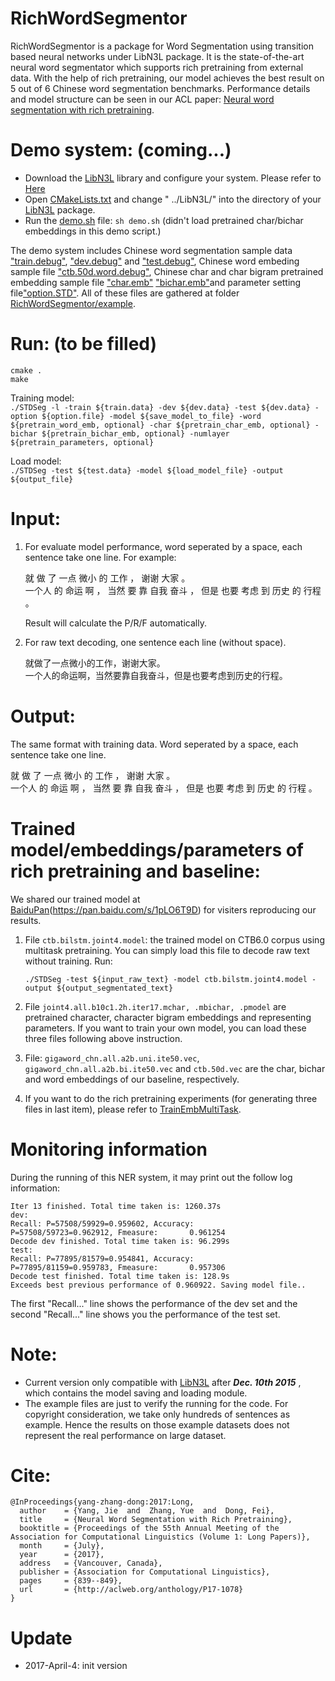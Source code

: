 RichWordSegmentor
======
RichWordSegmentor is a package for Word Segmentation using transition based neural networks under LibN3L package. It is the state-of-the-art neural word segmentator which supports rich pretraining from external data. With the help of rich pretraining, our model achieves the best result on 5 out of 6 Chinese word segmentation benchmarks. Performance details and model structure can be seen in our ACL paper: [Neural word segmentation with rich pretraining](https://arxiv.org/abs/1704.08960). 

Demo system: (coming...)
======
* Download the [LibN3L](https://github.com/SUTDNLP/LibN3L) library and configure your system. Please refer to [Here](https://github.com/SUTDNLP/LibN3L)
* Open [CMakeLists.txt](CMakeLists.txt) and change " ../LibN3L/" into the directory of your [LibN3L](https://github.com/SUTDNLP/LibN3L) package.
* Run the [demo.sh](demo.sh) file: `sh demo.sh` (didn't load pretrained char/bichar embeddings in this demo script.)

The demo system includes Chinese word segmentation sample data ["train.debug"](example/train.debug), ["dev.debug"](example/dev.debug) and ["test.debug"](example/test.debug), Chinese word embeding sample file ["ctb.50d.word.debug"](example/ctb.50d.word.debug), Chinese char and char bigram pretrained embedding sample file ["char.emb"](example/char.emb) ["bichar.emb"](example/bichar.emb)and parameter setting file["option.STD"](example/option.STD). All of these files are gathered at folder [RichWordSegmentor/example](example).

Run: (to be filled)
=======
`cmake .`  
`make`

Training model:  
`./STDSeg -l -train ${train.data} -dev ${dev.data} -test ${dev.data} -option ${option.file} -model ${save_model_to_file} -word ${pretrain_word_emb, optional} -char ${pretrain_char_emb, optional} -bichar ${pretrain_bichar_emb, optional} -numlayer ${pretrain_parameters, optional}`

Load model:  
`./STDSeg -test ${test.data} -model ${load_model_file} -output ${output_file}`

Input:
======
1. For evaluate model performance, word seperated by a space, each sentence take one line. For example:

   就 做 了 一点 微小 的 工作 ， 谢谢 大家 。  
   一个人 的 命运 啊 ， 当然 要 靠 自我 奋斗 ， 但是 也要 考虑 到 历史 的 行程 。

   Result will calculate the P/R/F automatically.

2. For raw text decoding, one sentence each line (without space).   

   就做了一点微小的工作，谢谢大家。  
   一个人的命运啊，当然要靠自我奋斗，但是也要考虑到历史的行程。

Output:
=======
The same format with training data. Word seperated by a space, each sentence take one line.

就 做 了 一点 微小 的 工作 ， 谢谢 大家 。  
一个人 的 命运 啊 ， 当然 要 靠 自我 奋斗 ， 但是 也要 考虑 到 历史 的 行程 。

Trained model/embeddings/parameters of rich pretraining and baseline:
==========
We shared our trained model at [BaiduPan](https://pan.baidu.com/s/1pLO6T9D)(https://pan.baidu.com/s/1pLO6T9D) for visiters reproducing our results.  
1. File `ctb.bilstm.joint4.model`: 
   the trained model on CTB6.0 corpus using multitask pretraining. You can simply load this file to decode raw text without training. Run:  

   `./STDSeg -test ${input_raw_text} -model ctb.bilstm.joint4.model -output ${output_segmentated_text}`

2. File `joint4.all.b10c1.2h.iter17.mchar, .mbichar, .pmodel` are pretrained character, character bigram embeddings and representing parameters.
   If you want to train your own model, you can load these three files following above instruction.   

3. File: `gigaword_chn.all.a2b.uni.ite50.vec`, `gigaword_chn.all.a2b.bi.ite50.vec` and `ctb.50d.vec` are the char, bichar and word embeddings of our baseline, respectively.

4. If you want to do the rich pretraining experiments (for generating three files in last item), please refer to [TrainEmbMultiTask](https://github.com/jiesutd/TrainEmbMultiTask).  


Monitoring information
=====
During the running of this NER system, it may print out the follow log information:


`Iter 13 finished. Total time taken is: 1260.37s`  
`dev:`  
`Recall: P=57508/59929=0.959602, Accuracy:       P=57508/59723=0.962912, Fmeasure:       0.961254`  
`Decode dev finished. Total time taken is: 96.299s`  
`test:`  
`Recall: P=77895/81579=0.954841, Accuracy:       P=77895/81159=0.959783, Fmeasure:       0.957306`  
`Decode test finished. Total time taken is: 128.9s`  
`Exceeds best previous performance of 0.960922. Saving model file..`  

The first "Recall..." line shows the performance of the dev set and the second "Recall..." line shows 
you the performance of the test set.


Note: 
======
* Current version only compatible with [LibN3L](https://github.com/SUTDNLP/LibN3L) after ***Dec. 10th 2015*** , which contains the model saving and loading module.
* The example files are just to verify the running for the code. For copyright consideration, we take only hundreds of sentences as example. Hence the results on those example datasets does not represent the real performance on large dataset.



Cite: 
========

    @InProceedings{yang-zhang-dong:2017:Long,
      author    = {Yang, Jie  and  Zhang, Yue  and  Dong, Fei},
      title     = {Neural Word Segmentation with Rich Pretraining},
      booktitle = {Proceedings of the 55th Annual Meeting of the Association for Computational Linguistics (Volume 1: Long Papers)},
      month     = {July},
      year      = {2017},
      address   = {Vancouver, Canada},
      publisher = {Association for Computational Linguistics},
      pages     = {839--849},
      url       = {http://aclweb.org/anthology/P17-1078}
    }
 

Update
====
* 2017-April-4: init version


